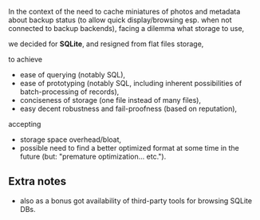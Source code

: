 In the context of <!-- use case/story uc or component co -->
 the need to cache miniatures of photos and metadata about backup status
 (to allow quick display/browsing esp. when not connected to backup backends),
facing <!-- concern c -->
 a dilemma what storage to use,

we decided for **<!-- option o -->
 SQLite**,
and resigned from <!-- options o2 to oN -->
 flat files storage,

to achieve <!-- quality q -->
* ease of querying (notably SQL),
* ease of prototyping (notably SQL, including inherent possibilities of batch-processing of records),
* conciseness of storage (one file instead of many files),
* easy decent robustness and fail-proofness (based on reputation),

accepting <!-- downside d -->
* storage space overhead/bloat,
* possible need to find a better optimized format at some time in the future (but: "premature optimization... etc.").

## Extra notes
- also as a bonus got availability of third-party tools for browsing SQLite DBs.
